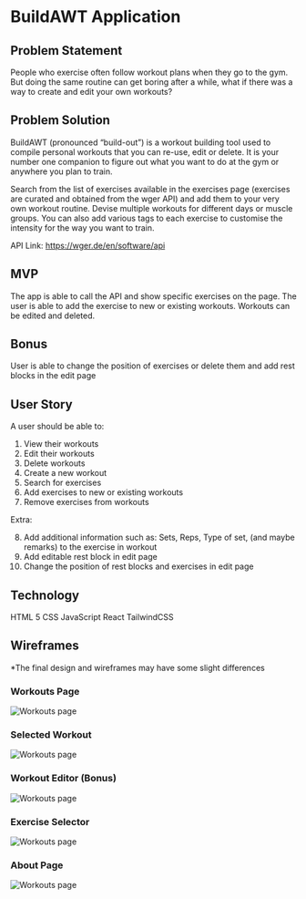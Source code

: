 # BuildAWT Application

## Problem Statement

People who exercise often follow workout plans when they go to the gym. But doing the same routine can get boring after a while, what if there was a way to create and edit your own workouts?

## Problem Solution

BuildAWT (pronounced “build-out”) is a workout building tool used to compile personal workouts that you can re-use, edit or delete. It is your number one companion to figure out what you want to do at the gym or anywhere you plan to train.

Search from the list of exercises available in the exercises page (exercises are curated and obtained from the wger API) and add them to your very own workout routine. Devise multiple workouts for different days or muscle groups. You can also add various tags to each exercise to customise the intensity for the way you want to train.

API Link: https://wger.de/en/software/api

## MVP

The app is able to call the API and show specific exercises on the page. The user is able to add the exercise to new or existing workouts. Workouts can be edited and deleted.

## Bonus

User is able to change the position of exercises or delete them and add rest blocks in the edit page

## User Story

A user should be able to:

1. View their workouts
2. Edit their workouts
3. Delete workouts
4. Create a new workout
5. Search for exercises
6. Add exercises to new or existing workouts
7. Remove exercises from workouts

Extra:

8. Add additional information such as: Sets, Reps, Type of set, (and maybe remarks) to the exercise in workout
9. Add editable rest block in edit page
10. Change the position of rest blocks and exercises in edit page

## Technology

HTML 5
CSS
JavaScript
React
TailwindCSS

## Wireframes

\*The final design and wireframes may have some slight differences

### Workouts Page

![Workouts page](./wireframes/workouts.png)

### Selected Workout

![Workouts page](./wireframes/selectedWorkout.png)

### Workout Editor (Bonus)

![Workouts page](./wireframes/editWorkout.png)

### Exercise Selector

![Workouts page](./wireframes/exercises.png)

### About Page

![Workouts page](./wireframes/about.png)
